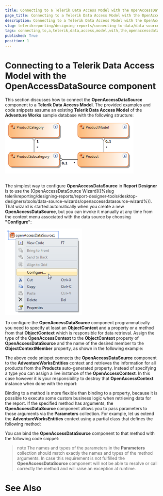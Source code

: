 ```yaml
---
title: Connecting to a Telerik Data Access Model with the OpenAccessDataSource component
page_title: Connecting to a Telerik Data Access Model with the OpenAccessDataSource component | for Telerik Reporting Documentation
description: Connecting to a Telerik Data Access Model with the OpenAccessDataSource component
slug: telerikreporting/designing-reports/connecting-to-data/data-source-components/openaccessdatasource-component/connecting-to-a-telerik-data-access-model-with-the-openaccessdatasource-component
tags: connecting,to,a,telerik,data,access,model,with,the,openaccessdatasource,component
published: True
position: 1
---
```


# Connecting to a Telerik Data Access Model with the OpenAccessDataSource component



This section discusses how to connect the __OpenAccessDataSource__ component to a __Telerik Data Access Model__.
    	The provided examples and code snippets assume an existing __Telerik Data Access Model__ of the __Adventure Works__ 
    	sample database with the following structure:  
  ![](images/DataSources/OpenAccessDataSourceAdventureWorksEntityModel.png)

## 

The simplest way to configure __OpenAccessDataSource__ in __Report Designer__ is to use 
      	the [OpenAccessDataSource Wizard]({%slug telerikreporting/designing-reports/report-designer-tools/desktop-designers/tools/data-source-wizards/openaccessdatasource-wizard%}). That wizard is started automatically when you create a new __OpenAccessDataSource__, but you can invoke 
      	it manually at any time from the context menu associated with the data source by choosing __"Configure"__:

  
  ![](images/DataSources/OpenAccessDataSourceConfigure.png)

To configure the __OpenAccessDataSource__ component programmatically you need to specify at least an __ObjectContext__
      	and a property or a method from that __ObjectContext__ which is responsible for data retrieval. Assign the type of 
      	the __OpenAccessContext__ to the __ObjectContext__ property of __OpenAccessDataSource__ and the name of the desired member to the 
      	__ObjectContextMember__ property, as shown in the following example:
      	

	



	



The above code snippet connects the __OpenAccessDataSource__ component to the __AdventureWorksEntities__ 
      	context and retrieves the information for all products from the __Products__ auto-generated property.
Instead of specifying a type you can assign a live instance of the __OpenAccessContext__. In this case however it is 
      	your responsibility to destroy that __OpenAccessContext__ instance when done with the report:
      	

	



	



Binding to a method is more flexible than binding to a property, because it is possible to execute some 
      	custom business logic when retrieving data for the report. If the specified method has arguments, the 
      	__OpenAccessDataSource__ component allows you to pass parameters to those arguments via the __Parameters__ collection. 
      	For example, let us extend the __AdventureWorksEntities__ context using a partial class that defines the following
      	method:
      	

	



	



You can bind the __OpenAccessDataSource__ component to that method with the following code snippet:
      	

	



	



>note The names and types of the parameters in the  __Parameters__  collection should match exactly the names and 	types of the method arguments. In case this requirement is not fulfilled the  __OpenAccessDataSource__  component will 	not be able to resolve or call correctly the method and will raise an exception at runtime.


# See Also

